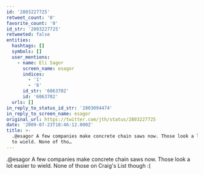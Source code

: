 ```yaml
---
id: '2803227725'
retweet_count: '0'
favorite_count: '0'
id_str: '2803227725'
retweeted: false
entities:
  hashtags: []
  symbols: []
  user_mentions:
    - name: Eli Sagor
      screen_name: esagor
      indices:
        - '1'
        - '8'
      id_str: '6063702'
      id: '6063702'
  urls: []
in_reply_to_status_id_str: '2803094474'
in_reply_to_screen_name: esagor
original_url: https://twitter.com/jth/status/2803227725
date: '2009-07-23T18:46:12.000Z'
title: >-
  .@esagor A few companies make concrete chain saws now. Those look a lot easier
  to wield. None of tho…
---
```


.@esagor A few companies make concrete chain saws now. Those look a lot easier to wield. None of those on Craig's List though :(